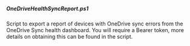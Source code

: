 ##### OneDriveHealthSyncReport.ps1
Script to export a report of devices with OneDrive sync errors from the OneDrive Sync health dashboard. You will require a Bearer token, more details on obtaining this can be found in the script.
